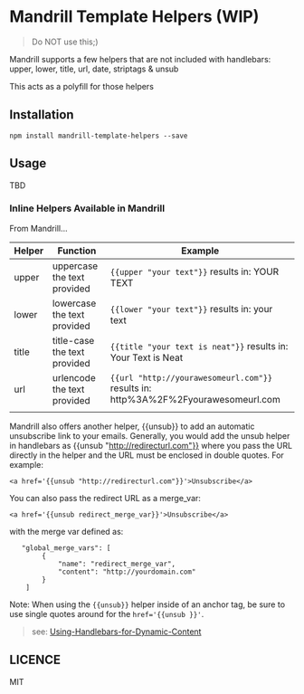 # Mandrill Template Helpers (WIP)

> Do NOT use this;)

Mandrill supports a few helpers that are not included with
handlebars: upper, lower, title, url, date, striptags & unsub

This acts as a polyfill for those helpers

## Installation

    npm install mandrill-template-helpers --save

## Usage

TBD

### Inline Helpers Available in Mandrill

From Mandrill...

|Helper | Function | Example|
|---|---|---|
|upper| uppercase the text provided | `{{upper "your text"}}` results in: YOUR TEXT |
|lower| lowercase the text provided | `{{lower "your text"}}` results in: your text |
|title|title-case the text provided| `{{title "your text is neat"}}` results in: Your Text is Neat|
|url|urlencode the text provided|`{{url "http://yourawesomeurl.com"}}` results in: http%3A%2F%2Fyourawesomeurl.com|
|||

Mandrill also offers another helper, {{unsub}} to add an automatic unsubscribe link to your emails. Generally, you would add the unsub helper in handlebars as {{unsub "http://redirecturl.com"}} where you pass the URL directly in the helper and the URL must be enclosed in double quotes. For example:

    <a href='{{unsub "http://redirecturl.com"}}'>Unsubscribe</a>

You can also pass the redirect URL as a merge_var:

    <a href='{{unsub redirect_merge_var}}'>Unsubscribe</a>

with the merge var defined as:

```
   "global_merge_vars": [
        {
            "name": "redirect_merge_var",
            "content": "http://yourdomain.com"
        }
    ]
```

Note: When using the `{{unsub}}` helper inside of an anchor tag, be sure to use single quotes around for the `href='{{unsub }}'`.

> see: [Using-Handlebars-for-Dynamic-Content](https://mandrill.zendesk.com/hc/en-us/articles/205582537-Using-Handlebars-for-Dynamic-Content)

## LICENCE

MIT
